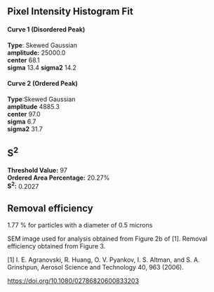 ## Pixel Intensity Histogram Fit

#### Curve 1 (Disordered Peak)
**Type**: Skewed Gaussian\
**amplitude:** 25000.0\
**center** 68.1\
**sigma** 13.4
**sigma2** 14.2


#### Curve 2 (Ordered Peak)
**Type**:Skewed Gaussian\
**amplitude** 4885.3\
**center** 97.0\
**sigma** 6.7\
**sigma2** 31.7


## S<sup>2</sup>
**Threshold Value:** 97\
**Ordered Area Percentage:** 20.27%\
**S<sup>2</sup>:** 0.2027

## Removal efficiency
1.77 % for particles with a diameter of 0.5 microns


SEM image used for analysis obtained from Figure 2b of [1]. Removal efficiency obtained from Figure 3.


[1] I. E. Agranovski, R. Huang, O. V. Pyankov, I. S. Altman, and S. A. Grinshpun, Aerosol Science and Technology 40, 963 (2006).

https://doi.org/10.1080/02786820600833203
